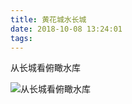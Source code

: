 ```yaml
---
title: 黄花城水长城
date: 2018-10-08 13:24:01
tags:
---
```


从长城看俯瞰水库

![从长城看俯瞰水库](/img/2018/great-wall.jpeg)